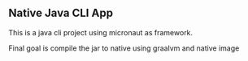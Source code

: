 ## Native Java CLI App

This is a java cli project using micronaut as framework.

Final goal is compile the jar to native using graalvm and native image


